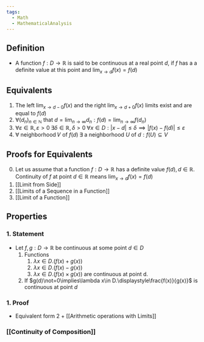 ```yaml
---
tags:
  - Math
  - MathematicalAnalysis
---
```

## Definition
- A function $f: D\to\mathbb R$ is said to be continuous at a real point $d$, if $f$ has a a definite value at this point and $\displaystyle \lim_{x\to d}f(x)=f(d)$
## Equivalents 
1. The left $\displaystyle\lim_{x\to d-0}f(x)$ and the right $\displaystyle\lim_{x\to d+0}f(x)$ limits exist and are equal to $f(d)$
2. $\forall (d_n)_{n\in\mathbb N}$ that $d=\displaystyle\lim_{n\to\infty}d_n: f(d) = \lim_{n\to\infty}f(d_n)$ 
3. $\forall\varepsilon\in\mathbb R, \varepsilon>0\;\exists\delta\in\mathbb R, \delta>0\;\forall x\in D: |x-d|\leq\delta\implies|f(x)-f(d)|\leq\varepsilon$
4. $\forall$ neighborhood 𝑉 of $f(d)\;\exists$  a neighborhood $U$ of $d: f(U)\subseteq V$
## Proofs for Equivalents
0. Let us assume that a function $f: D\to\mathbb R$ has a definite value $f(d), d\in\mathbb R$. Continuity of $f$ at point $d\in\mathbb R$ means $\displaystyle\lim_{x\to d}f(x)=f(d)$
1. [[Limit from Side]]
2. [[Limits of a Sequence in a Function]]
3. [[Limit of a Function]]
## Properties
### 1. Statement
- Let $f,g: D\to\mathbb R$ be continuous at some point $d\in D$
	1. Functions 
		1. $\lambda x\in D. (f(x)+g(x))$
		2. $\lambda x\in D.(f(x)-g(x))$
		3. $\lambda x\in D.(f(x)\times g(x))$
		are continuous at point d.
	2. If $g(d)\not=0\implies\lambda x\in D.\displaystyle\frac{f(x)}{g(x)}$ is continuous at point $d$
### 1. Proof
- Equivalent form 2 + [[Arithmetic operations with Limits]]
### [[Continuity of Composition]]